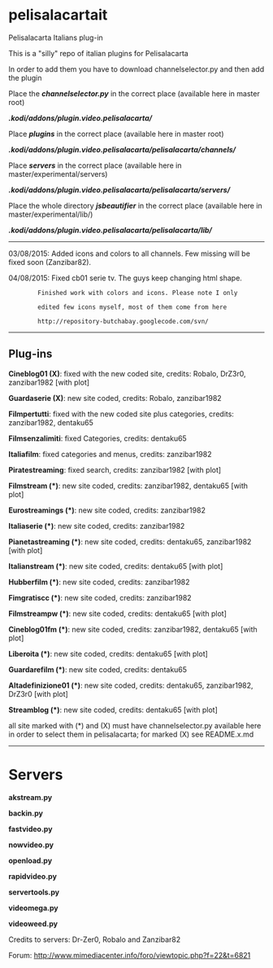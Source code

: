 # pelisalacartait
Pelisalacarta Italians plug-in

This is a "silly" repo of italian plugins for Pelisalacarta

In order to add them you have to download channelselector.py and then add the plugin

Place the ***channelselector.py*** in the correct place (available here in master root)

***.kodi/addons/plugin.video.pelisalacarta/***

Place ***plugins*** in the correct place (available here in master root)

***.kodi/addons/plugin.video.pelisalacarta/pelisalacarta/channels/***

Place ***servers*** in the correct place (available here in master/experimental/servers)

***.kodi/addons/plugin.video.pelisalacarta/pelisalacarta/servers/***

Place the whole directory ***jsbeautifier*** in the correct place (available here in master/experimental/lib/)

***.kodi/addons/plugin.video.pelisalacarta/pelisalacarta/lib/***

------------------------------------------------------------------

03/08/2015: Added icons and colors to all channels. Few missing
            will be fixed soon (Zanzibar82).
			
04/08/2015: Fixed cb01 serie tv. The guys keep changing html shape.

            Finished work with colors and icons. Please note I only

            edited few icons myself, most of them come from here

			http://repository-butchabay.googlecode.com/svn/

------------------------------------------------------------------
## Plug-ins

**Cineblog01 (X)**: 
fixed with the new coded site, credits: Robalo, DrZ3r0, zanzibar1982 [with plot]

**Guardaserie (X)**: 
new site coded, credits: Robalo, zanzibar1982

**Filmpertutti**: 
fixed with the new coded site plus categories, credits: zanzibar1982, dentaku65

**Filmsenzalimiti**: 
fixed Categories, credits: dentaku65

**Italiafilm**:
fixed categories and menus, credits: zanzibar1982

**Piratestreaming**:
fixed search, credits: zanzibar1982 [with plot]

**Filmstream (*)**: 
new site coded, credits: zanzibar1982, dentaku65  [with plot]

**Eurostreamings (*)**: 
new site coded, credits: zanzibar1982

**Italiaserie (*)**: 
new site coded, credits: zanzibar1982

**Pianetastreaming (*)**: 
new site coded, credits: dentaku65, zanzibar1982  [with plot]

**Italianstream (*)**: 
new site coded, credits: dentaku65  [with plot]

**Hubberfilm (*)**: 
new site coded, credits: zanzibar1982

**Fimgratiscc (*)**: 
new site coded, credits: zanzibar1982

**Filmstreampw (*)**: 
new site coded, credits: dentaku65 [with plot]

**Cineblog01fm (*)**: 
new site coded, credits: zanzibar1982, dentaku65 [with plot]

**Liberoita (*)**: 
new site coded, credits: dentaku65 [with plot]

**Guardarefilm (*)**: 
new site coded, credits: dentaku65

**Altadefinizione01 (*)**: 
new site coded, credits: dentaku65, zanzibar1982, DrZ3r0 [with plot]

**Streamblog (*)**: 
new site coded, credits: dentaku65 [with plot]

all site marked with (*) and (X) must have channelselector.py available here in order to select them in pelisalacarta; for marked (X) see README.x.md

------------------------------------------------------------------

# Servers

**akstream.py**

**backin.py**

**fastvideo.py**

**nowvideo.py**

**openload.py**

**rapidvideo.py**

**servertools.py**

**videomega.py**

**videoweed.py**

Credits to servers: Dr-Zer0, Robalo and Zanzibar82

Forum: http://www.mimediacenter.info/foro/viewtopic.php?f=22&t=6821
